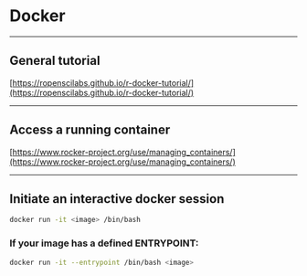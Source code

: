 # Docker

------------------------------

## General tutorial

[https://ropenscilabs.github.io/r-docker-tutorial/](https://ropenscilabs.github.io/r-docker-tutorial/)

------------------------------

## Access a running container

[https://www.rocker-project.org/use/managing_containers/](https://www.rocker-project.org/use/managing_containers/)

------------------------------

## Initiate an interactive docker session

```bash
docker run -it <image> /bin/bash
```

### If your image has a defined ENTRYPOINT:

```bash
docker run -it --entrypoint /bin/bash <image>
```
